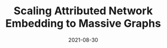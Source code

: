 ---
title: "Scaling Attributed Network Embedding to Massive Graphs"
collection: talks
type: "Talk"
permalink: /talks/2021-08-30-talk-RUC
venue: "Renmin University of China"
date: 2021-08-30
location: "Online"
slides: "https://renchi.ac.cn/files/talk-RUC.pdf"
---